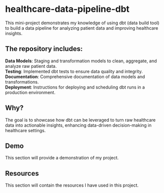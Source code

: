 # healthcare-data-pipeline-dbt
This mini-project demonstrates my knowledge of using dbt (data build tool) to build a data pipeline for analyzing patient data and improving healthcare insights.  

## The repository includes:

**Data Models**: Staging and transformation models to clean, aggregate, and analyze raw patient data. <br>
**Testing**: Implemented dbt tests to ensure data quality and integrity. <br>
**Documentation**: Comprehensive documentation of data models and transformations. <br>
**Deployment**: Instructions for deploying and scheduling dbt runs in a production environment. <br>

## Why?
The goal is to showcase how dbt can be leveraged to turn raw healthcare data into actionable insights, enhancing data-driven decision-making in healthcare settings.

## Demo
This section will provide a demonstration of my project.

## Resources
This section will contain the resources I have used in this project.
